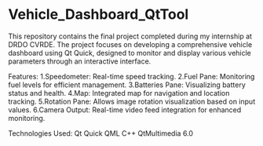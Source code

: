 # Vehicle_Dashboard_QtTool

This repository contains the final project completed during my internship at DRDO CVRDE. The project focuses on developing a comprehensive vehicle dashboard using Qt Quick, designed to monitor and display various vehicle parameters through an interactive interface.


Features:
1.Speedometer: Real-time speed tracking.
2.Fuel Pane: Monitoring fuel levels for efficient management.
3.Batteries Pane: Visualizing battery status and health.
4.Map: Integrated map for navigation and location tracking.
5.Rotation Pane: Allows image rotation visualization based on input values.
6.Camera Output: Real-time video feed integration for enhanced monitoring.


Technologies Used:
Qt Quick
QML
C++
QtMultimedia 6.0
